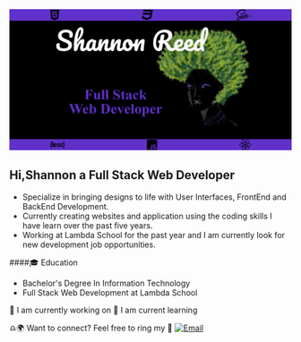 

<!--
**shanreed/shanreed** is a ✨ _special_ ✨ repository because its `README.md` (this file) appears on your GitHub profile.

Here are some ideas to get you started:

- 🔭 I’m currently working on ...
- 🌱 I’m currently learning ...
- 👯 I’m looking to collaborate on ...
- 🤔 I’m looking for help with ...
- 💬 Ask me about ...
- 📫 How to reach me: ...
- 😄 Pronouns: ...
- ⚡ Fun fact: ...
-->

<img src="https://github.com/shanreed/shanreed/blob/master/headerImg2.png" alt="Full Stack Web Developer Banner"/>


## Hi,Shannon a Full Stack Web Developer 
- Specialize in bringing designs to life with User Interfaces, FrontEnd and BackEnd Development. 
- Currently creating websites and application using the coding skills I have learn over the past five years. 
- Working at Lambda School for the past year and I am currently look for new development job opportunities.

####:mortar_board: Education
- Bachelor's Degree In Information Technology
- Full Stack Web Development at Lambda School

:pushpin: I am currently working on
:pushpin: I am current learning

:libra::earth_africa:
Want to connect? Feel free to ring my :bell:
 <a href="https://github.com/shanreed"><img alt="Email" src="https://img.shields.io/badge/Email-shannontlreed@gmail.com-blueviolet?style=flat-square&logo=gmail"></a>
</p>